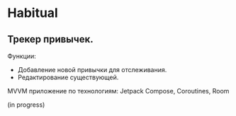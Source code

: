 # Habitual

## Трекер привычек.

Функции:
* Добавление новой привычки для отслеживания.
* Редактирование существующей.

MVVM приложение по технологиям: Jetpack Compose, Coroutines, Room

(in progress)
